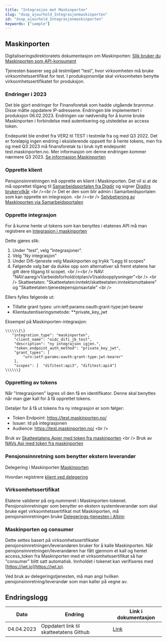 ```yaml
---
title: "Integrasjon mot Maskinporten"
slug: "dsop_ajourhold_Integrasjonmaskinporten"
id: "dsop_ajourhold_Integrasjonmaskinporten"
keywords: ["sample"]
---
```


## Maskinporten

Digitaliseringsdirektoratets dokumentasjon om Maskinporten: [Slik bruker du Maskinporten som API-konsument](https://docs.digdir.no/docs/Maskinporten/maskinporten_guide_apikonsument)

Tjenesten baserer seg på testmiljøet "test", hvor virksomheten må bruke virksomhetssertifikat for test. I produksjonsmiljø skal virksomheten benytte virksomhetssertifikatet for produksjon.

### Endringer i 2023

Det ble gjort endringer for Finansforetak som hadde utgående brannmur. Disse måtte oppdatere IP-adressene.  Endringen ble implementert i produksjon 06.02.2023. Endringen var nødvendig for å kunne bruke Maskinporten i forbindelse med autentisering og utstedelse av access token. 

Endepunkt ble endret fra VER2 til TEST i testmilø fra og med Q3 2022.
Det er foreløpig ingen endring i eksisterende oppsett for å hente tokens, men fra og med Q3 2023 må finansforetak ta i bruk nytt endepunkt test.maskinporten.no. Mer informasjon om denne endringen kommer nærmere Q3 2023. [Se informasjon Maskinporten](https://samarbeid.digdir.no/maskinporten/maskinporten/1245)

### Opprette klient

Pensjonsinnretningen må opprette en klient i Maskinporten. Det vil si at de må opprettet tilgang til [Samarbeidsportalen fra Digdir](https://docs.digdir.no/docs/Maskinporten/maskinporten_guide_apikonsument#registrering-via-samarbeidsportalen) og signer [Digdirs brukervilkår](https://samarbeid.digdir.no/maskinporten/bruksvilkar-private-kunder-i-maskinporten/73)
<br \/><br \/>
Det er den som blir admin i Samarbeidsportalen som kan opprette en integrasjon.
<br \/><br \/>
[Selvbetjening av Maskinporten via Samarbeidsportalen](https://docs.digdir.no/docs/Maskinporten/maskinporten_sjolvbetjening_web#tilgang-i-produksjonsmilj%C3%B8)

### Opprette integrasjon

For å kunne hente ut tokens som kan benyttes i etatenes API må man registrere en [Integrasjon i maskinporten](https://docs.digdir.no/docs/Maskinporten/maskinporten_guide_apikonsument#4-opprett-en-integrasjon-i-maskinporten)

Dette gjøres slik:

1. Under "test", velg "Integrasjoner".
2. Velg "Ny integrasjon"
3. Under Difi-tjeneste velg Maskinporten og trykk "Legg til scopes"
4. Følgende valg bør da dukke opp som alternativer så fremt etatene har gitt dere tilgang til scopet. <br \/><br \/>
NAV: "NAV:aareg/v1/arbeidsforhold/otplan/v1/saldoopplysninger"<br \/> <br \/> Skatteetaten: "Skatteetaten:inntekt/skatteetaten:inntektsmottakere" og "Skatteetaten:tjenestepensjonsavtale" <br \/>

Ellers fylles følgende ut:

* Tillatte grant types: urn:ietf:params:oauth:grant-type:jwt-bearer
* Klientautentiseringsmetode: **private_key_jwt

Eksempel på Maskinporten-integrasjon:
```
\\\\\\{\}
   "integration_type": "maskinporten",
    "client_name": "oidc_difi_jb_test",
    "description": "ny integrajson igjen.",
    "token_endpoint_auth_method": "private_key_jwt",
    "grant_types": [
        "urn:ietf:params:oauth:grant-type:jwt-bearer"
    ],
    "scopes": [  "difitest:api3", "difitest:api4"]
\\\\\\}
```

### Oppretting av tokens

Når "Integrasjonen" lagres vil den få en identifikator. Denne skal benyttes når man gjør kall for å få opprettet tokens.

Detaljer for å få ut tokens fra ny integrasjon er som følger:

* Token Endpoint: https://test.maskinporten.no/
* Issuer: Id på integrasjonen
* Audience: https://test.maskinporten.no/
<br \/>

Bruk av [Skatteetatens Apier med token fra maskinporten](https://skatteetaten.github.io/api-dokumentasjon/om/sikkerhet#bruke-skatteetatens-apier-med-token-fra-maskinporten) <br \/>
Bruk av [NAVs Api med token fra maskinporten](https://navikt.github.io/aareg/#_tilgang)

### Pensjonsinnretning som benytter ekstern leverandør
Delegering i Maskinporten [Maskinporten](https://docs.digdir.no/docs/Maskinporten/maskinporten_func_delegering)

Hvordan registrere [klient ved delegering](https://docs.digdir.no/docs/Maskinporten/maskinporten_guide_apikonsument#bruke-delegering-via-altinn-autorisasjon)

### Virksomhetssertifikat

Etatene validerer på org.nummeret i Maskinporten-tokenet. Pensjonsinnretninger som benytter en ekstern systemleverandør som skal bruke eget virksomhetssertifikat mot Maskinporten, må pensjonsinnretningen bruke [Delegerings-tjenesten i Altinn](https://docs.digdir.no/docs/Maskinporten/maskinporten_guide_apikonsument#bruke-delegering-via-altinn-autorisasjon)

### Maskinporten og consumer

Dette settes basert på virksomhetssertifikatet pensjonsinnretningen/leverandøren bruker for å kalle Maskinporten. Når pensjonsinnretningen/leverandøren har fått gjennom et kall og hentet access_token fra Maskinporten med et virksomhetssertifikat så har "consumer" blitt satt automatisk. Innholdet i tokenet kan verifiseres med [https://jwt.io](https://jwt.io).

Ved bruk av delegeringstjenesten, må man angi hvilken pensjonsinnretning/leverandør som man kaller på vegne av.

## Endringslogg

| Dato | Endring | Link i dokumentasjon |
| ------------ | ----------------------------------------- | ---------------------------------------------------------------------------------------------------------------------------- |
| 04.04.2023 | Oppdatert link til skatteetatens Github | [Link](https://skatteetaten.github.io/api-dokumentasjon/om/sikkerhet#bruke-skatteetatens-apier-med-token-fra-maskinporten) |